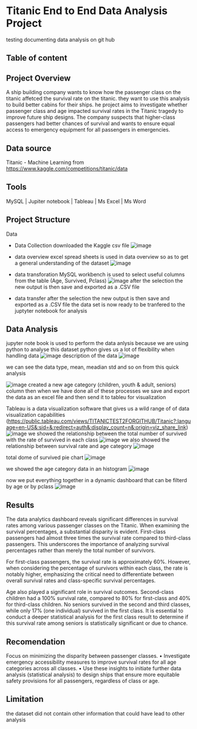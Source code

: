 # Titanic End to End Data Analysis Project
testing documenting data analysis on git hub
## Table of content
## Project Overview 
 A ship building company wants to know how the passenger class on the titanic affetced the survival rate on the titanic. they want to use this analysis to build better cabins for their ships. he project aims to investigate whether passenger class and age impacted survival rates in the Titanic tragedy to improve future ship designs. The company suspects that higher-class passengers had better chances of survival and wants to ensure equal access to emergency equipment for all passengers in emergencies.
## Data source 
  Titanic - Machine Learning from 
  https://www.kaggle.com/competitions/titanic/data
## Tools
 MySQL | Jupiter notebook | Tableau | Ms Excel | Ms Word 
## Project  Structure
 Data
  - Data Collection
     downloaded the Kaggle csv file
    ![image](https://github.com/user-attachments/assets/c5c7c1b6-2672-417d-8acd-d63a49c83259)

  - data overview
     excel spread sheets is used in data overview so as to get a general understanding of the dataset
    ![image](https://github.com/user-attachments/assets/eb9c13c7-087f-453f-adc0-513c150f3ecc)

  - data transforation
     MySQL workbench is used to select useful columns from the table (Age, Survived, Pclass)
    ![image](https://github.com/user-attachments/assets/e22097af-b39a-4180-8fde-37f292d9be93)
    after the selection the new output is then save and exported as a .CSV file
  - data transfer
    after the selection the new output is then save and exported as a .CSV file
    the data set is now ready to be tranfered to the juptyter notebook for analysis 

## Data Analysis
 jupyter note book is used to perform the data anlysis because we are using python to analyse this dataset 
 python gives us a lot of flexibility when handling data
 ![image](https://github.com/user-attachments/assets/fbfb53d0-bd33-4ac4-9b79-66b030c82d97)
description of the data 
![image](https://github.com/user-attachments/assets/6e172ff1-af84-42e9-9f02-987c630f5411)

 we can see the data type, mean, meadian std and so on from this quick analysis 

 ![image](https://github.com/user-attachments/assets/2c5abbbd-077c-4f2a-bfe9-0e30e09d7a82)
 created a new age category (children, youth & adult, seniors) column 
 then when we have done all of these processes we save and export the data as an excel file and then send it to tableu for visualization 

 Tableau is a data visualization software that gives us a wild range of of data visualization capabilities (https://public.tableau.com/views/TITANICTEST2FORGITHUB/Titanic?:language=en-US&:sid=&:redirect=auth&:display_count=n&:origin=viz_share_link)
 ![image](https://github.com/user-attachments/assets/5f68096e-e55a-4eba-be8c-a592758cfd22)
 we showed the relationship between the total number of survived with the rate of survived in each class 
 ![image](https://github.com/user-attachments/assets/a4a159f1-a7f3-48b4-a33a-d9d45e0cf57a)
 we also showed the relationship between survival rate  and age category 
 ![image](https://github.com/user-attachments/assets/9edc56f3-6fe9-43c5-aaf7-3407f76d407a)
 
 total dome of survived pie chart 
 ![image](https://github.com/user-attachments/assets/b0454aa6-e578-4f40-bdbb-384e72217d8e)

  we showed the age category data in an histogram 
 ![image](https://github.com/user-attachments/assets/fb232ad7-537a-4d7b-a5a6-39b71da54ef5)

 now we put everything together in a dynamic dashboard that can be filterd by age or by pclass
 ![image](https://github.com/user-attachments/assets/3cdd379f-1f21-470a-b918-bc6b22e51b22)


## Results


 The data analytics dashboard reveals significant differences in survival rates among various passenger classes on the Titanic. When examining the survival percentages, a substantial disparity is evident. First-class passengers had almost three times the survival rate compared to third-class passengers. This underscores the importance of analyzing survival percentages rather than merely the total number of survivors.

For first-class passengers, the survival rate is approximately 60%. However, when considering the percentage of survivors within each class, the rate is notably higher, emphasizing the critical need to differentiate between overall survival rates and class-specific survival percentages.

Age also played a significant role in survival outcomes. Second-class children had a 100% survival rate, compared to 80% for first-class and 40% for third-class children. No seniors survived in the second and third classes, while only 17% (one individual) survived in the first class. It is essential to conduct a deeper statistical analysis for the first class result to determine if this survival rate among seniors is statistically significant or due to chance.
## Recomendation 
   Focus on minimizing the disparity between passenger classes. • Investigate emergency accessibility measures to improve survival rates for all age categories across all classes. • Use these insights to initiate further data analysis (statistical analysis) to design ships that ensure more equitable safety provisions for all passengers, regardless of class or age.
## Limitation 
 the dataset did not contain other information that could have lead to other analysis 

